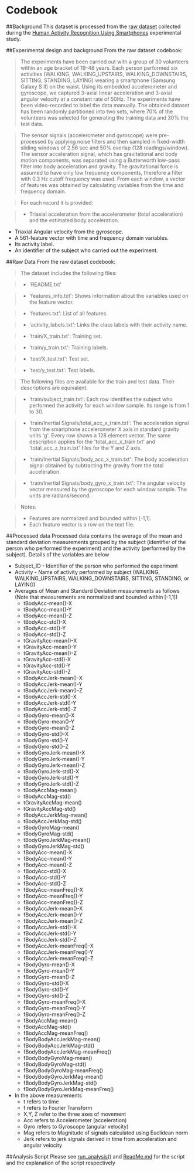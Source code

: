 # Codebook

##Background
This dataset is processed from the [raw dataset](https://d396qusza40orc.cloudfront.net/getdata%2Fprojectfiles%2FUCI%20HAR%20Dataset.zip "UCI Samsung HAR Dataset") collected during the [Human Activity Recognition Using Smartphones](http://archive.ics.uci.edu/ml/datasets/Human+Activity+Recognition+Using+Smartphones) experimental study.

##Experimental design and background
From the raw dataset codebook:

> The experiments have been carried out with a group of 30 volunteers within an age bracket of 19-48 years. Each person performed six activities (WALKING, WALKING\_UPSTAIRS, WALKING\_DOWNSTAIRS, SITTING, STANDING, LAYING) wearing a smartphone (Samsung Galaxy S II) on the waist. Using its embedded accelerometer and gyroscope, we captured 3-axial linear acceleration and 3-axial angular velocity at a constant rate of 50Hz. The experiments have been video-recorded to label the data manually. The obtained dataset has been randomly partitioned into two sets, where 70% of the volunteers was selected for generating the training data and 30% the test data. 

> The sensor signals (accelerometer and gyroscope) were pre-processed by applying noise filters and then sampled in fixed-width sliding windows of 2.56 sec and 50% overlap (128 readings/window). The sensor acceleration signal, which has gravitational and body motion components, was separated using a Butterworth low-pass filter into body acceleration and gravity. The gravitational force is assumed to have only low frequency components, therefore a filter with 0.3 Hz cutoff frequency was used. From each window, a vector of features was obtained by calculating variables from the time and frequency domain.

> For each record it is provided:

> - Triaxial acceleration from the accelerometer (total acceleration) and the estimated body acceleration.
- Triaxial Angular velocity from the gyroscope. 
- A 561-feature vector with time and frequency domain variables. 
- Its activity label. 
- An identifier of the subject who carried out the experiment.

##Raw Data
From the raw dataset codebook:

> The dataset includes the following files:

> - 'README.txt'

> - 'features\_info.txt': Shows information about the variables used on the feature vector.

> - 'features.txt': List of all features.

> - 'activity\_labels.txt': Links the class labels with their activity name.

> - 'train/X\_train.txt': Training set.

> - 'train/y\_train.txt': Training labels.

> - 'test/X\_test.txt': Test set.

> - 'test/y\_test.txt': Test labels.

> The following files are available for the train and test data. Their descriptions are equivalent. 

> - 'train/subject\_train.txt': Each row identifies the subject who performed the activity for each window sample. Its range is from 1 to 30. 

> - 'train/Inertial Signals/total\_acc\_x\_train.txt': The acceleration signal from the smartphone accelerometer X axis in standard gravity units 'g'. Every row shows a 128 element vector. The same description applies for the 'total\_acc\_x\_train.txt' and 'total\_acc\_z\_train.txt' files for the Y and Z axis. 

> - 'train/Inertial Signals/body\_acc\_x\_train.txt': The body acceleration signal obtained by subtracting the gravity from the total acceleration. 

> - 'train/Inertial Signals/body\_gyro\_x\_train.txt': The angular velocity vector measured by the gyroscope for each window sample. The units are radians/second. 

> Notes: 

> - Features are normalized and bounded within [-1,1].
> - Each feature vector is a row on the text file.

##Processed data
Processed data contains the average of the mean and standard deviation measurements grouped by the subject (identifier of the person who performed the experiment) and the activity (performed by the subject). Details of the variables are below

* Subject_ID - Identifier of the person who performed the experiment                      
* Activity - Name of activity performed by subject (WALKING, WALKING\_UPSTAIRS, WALKING\_DOWNSTAIRS, SITTING, STANDING, or LAYING)        
* Averages of Mean and Standard Deviation measurements as follows (Note that measurements are normalized and bounded within [-1,1])              
  * tBodyAcc-mean()-X               
  * tBodyAcc-mean()-Y              
  * tBodyAcc-mean()-Z               
  * tBodyAcc-std()-X               
  * tBodyAcc-std()-Y                
  * tBodyAcc-std()-Z               
  * tGravityAcc-mean()-X            
  * tGravityAcc-mean()-Y           
  * tGravityAcc-mean()-Z            
  * tGravityAcc-std()-X            
  * tGravityAcc-std()-Y             
  * tGravityAcc-std()-Z            
  * tBodyAccJerk-mean()-X           
  * tBodyAccJerk-mean()-Y          
  * tBodyAccJerk-mean()-Z           
  * tBodyAccJerk-std()-X           
  * tBodyAccJerk-std()-Y            
  * tBodyAccJerk-std()-Z           
  * tBodyGyro-mean()-X              
  * tBodyGyro-mean()-Y             
  * tBodyGyro-mean()-Z              
  * tBodyGyro-std()-X              
  * tBodyGyro-std()-Y               
  * tBodyGyro-std()-Z              
  * tBodyGyroJerk-mean()-X          
  * tBodyGyroJerk-mean()-Y         
  * tBodyGyroJerk-mean()-Z          
  * tBodyGyroJerk-std()-X          
  * tBodyGyroJerk-std()-Y           
  * tBodyGyroJerk-std()-Z          
  * tBodyAccMag-mean()              
  * tBodyAccMag-std()              
  * tGravityAccMag-mean()           
  * tGravityAccMag-std()           
  * tBodyAccJerkMag-mean()          
  * tBodyAccJerkMag-std()          
  * tBodyGyroMag-mean()             
  * tBodyGyroMag-std()             
  * tBodyGyroJerkMag-mean()         
  * tBodyGyroJerkMag-std()         
  * fBodyAcc-mean()-X               
  * fBodyAcc-mean()-Y              
  * fBodyAcc-mean()-Z               
  * fBodyAcc-std()-X               
  * fBodyAcc-std()-Y                
  * fBodyAcc-std()-Z               
  * fBodyAcc-meanFreq()-X           
  * fBodyAcc-meanFreq()-Y          
  * fBodyAcc-meanFreq()-Z           
  * fBodyAccJerk-mean()-X          
  * fBodyAccJerk-mean()-Y           
  * fBodyAccJerk-mean()-Z          
  * fBodyAccJerk-std()-X            
  * fBodyAccJerk-std()-Y           
  * fBodyAccJerk-std()-Z            
  * fBodyAccJerk-meanFreq()-X      
  * fBodyAccJerk-meanFreq()-Y       
  * fBodyAccJerk-meanFreq()-Z      
  * fBodyGyro-mean()-X              
  * fBodyGyro-mean()-Y             
  * fBodyGyro-mean()-Z              
  * fBodyGyro-std()-X              
  * fBodyGyro-std()-Y               
  * fBodyGyro-std()-Z              
  * fBodyGyro-meanFreq()-X          
  * fBodyGyro-meanFreq()-Y         
  * fBodyGyro-meanFreq()-Z          
  * fBodyAccMag-mean()             
  * fBodyAccMag-std()               
  * fBodyAccMag-meanFreq()         
  * fBodyBodyAccJerkMag-mean()      
  * fBodyBodyAccJerkMag-std()      
  * fBodyBodyAccJerkMag-meanFreq()  
  * fBodyBodyGyroMag-mean()        
  * fBodyBodyGyroMag-std()          
  * fBodyBodyGyroMag-meanFreq()    
  * fBodyBodyGyroJerkMag-mean()     
  * fBodyBodyGyroJerkMag-std()     
  * fBodyBodyGyroJerkMag-meanFreq()
* In the above measurements
  * t refers to time
  * f refers to Fourier Transform
  * X,Y, Z refer to the three axes of movement
  * Acc refers to Accelerometer (acceleration)
  * Gyro refers to Gyroscope (angular velocity)
  * Mag refers to Magnitude of signals calculated using Euclidean norm
  * Jerk refers to jerk signals derived in time from acceleration and angular velocity 

##Analysis Script
Please see [run_analysis()](run_analysis.R) and [ReadMe.md](README.md) for the script and the explanation of the script respectively
